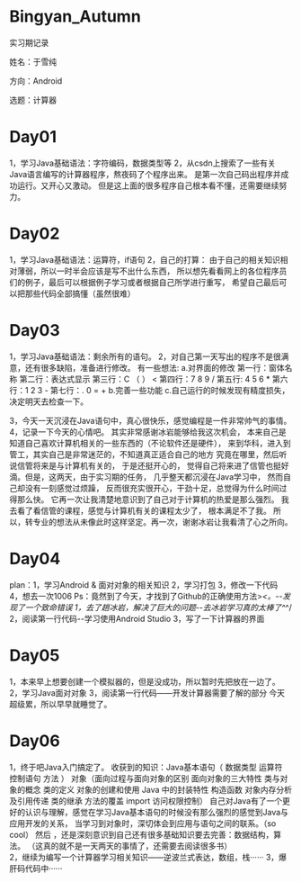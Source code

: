# Bingyan_Autumn
实习期记录

姓名：于雪纯

方向：Android

选题：计算器


# Day01
1，学习Java基础语法：字符编码，数据类型等
2，从csdn上搜索了一些有关Java语言编写的计算器程序，熬夜码了个程序出来。 
是第一次自己码出程序并成功运行。又开心又激动。 
但是这上面的很多程序自己根本看不懂，还需要继续努力。



# Day02
1，学习Java基础语法：运算符，if语句 
2，自己的打算： 由于自己的相关知识相对薄弱，所以一时半会应该是写不出什么东西， 
所以想先看看网上的各位程序员们的例子，最后可以根据例子学习或者根据自己所学进行重写， 
希望自己最后可以把那些代码全部搞懂（虽然很难）



# Day03
1，学习Java基础语法：剩余所有的语句。
2，对自己第一天写出的程序不是很满意，还有很多缺陷，准备进行修改。
有一些想法:
          a.对界面的修改 第一行：窗体名称 
                         第二行：表达式显示 
                         第三行：C （ ） < 
                         第四行：7 8 9 / 
                         第五行: 4 5 6 * 
                         第六行：1 2 3 - 
                         第七行：. 0 = + 
          b.完善一些功能
          c.自己运行的时候发现有精度损失，决定明天去检查一下。
          
3，今天一天沉浸在Java语句中，真心很快乐，感觉编程是一件非常帅气的事情。
4，记录一下今天的心情吧。
其实非常感谢冰岩能够给我这次机会， 本来自己是知道自己喜欢计算机相关的一些东西的（不论软件还是硬件），
来到华科，进入到管工，其实自己是非常迷茫的，不知道真正适合自己的地方 究竟在哪里，然后听说信管将来是与计算机有关的，
于是还挺开心的， 觉得自己将来进了信管也挺好滴。但是，这两天，由于实习期的任务， 几乎整天都沉浸在Java学习中，
然而自己却没有一刻感觉过烦躁， 反而很充实很开心，干劲十足，总觉得为什么时间过得那么快。
它再一次让我清楚地意识到了自己对于计算机的热爱是那么强烈。 我去看了看信管的课程，感觉与计算机有关的课程太少了，
根本满足不了我。 所以，转专业的想法从未像此时这样坚定。再一次，谢谢冰岩让我看清了心之所向。



# Day04
plan：1，学习Android & 面对对象的相关知识
      2，学习打包
      3，修改一下代码
      4，想去一次1006
Ps：竟然到了今天，才找到了Github的正确使用方法>_<。--发现了一个致命错误
       1，去了趟冰岩，解决了巨大的问题--去冰岩学习真的太棒了\^_^/
       2，阅读第一行代码--学习使用Android Studio
       3，写了一下计算器的界面



# Day05
1，本来早上想要创建一个模拟器的，但是没成功，所以暂时先把放在一边了。
2，学习Java面对对象
3，阅读第一行代码——开发计算器需要了解的部分
今天超级累，所以早早就睡觉了。


# Day06
1，终于吧Java入门搞定了。
     收获到的知识：Java基本语句（ 数据类型 运算符 控制语句 方法 ）
                            对象（面向过程与面向对象的区别 面向对象的三大特性  类与对象的概念 类的定义 对象的创建和使用
                                      Java 中的封装特性 构造函数 对象内存分析及引用传递  类的继承 方法的覆盖 import 访问权限控制）
     自己对Java有了一个更好的认识与理解，感觉在学习Java基本语句的时候没有那么强烈的感觉到Java与应用开发的关系，
当学习到对象时，深切体会到应用与语句之间的联系。（so cool） 
     然后 ，还是深刻意识到自己还有很多基础知识要去完善：数据结构，算法。
  （这真的就不是一天两天的事情了，还需要去阅读很多书）  
2，继续为编写一个计算器学习相关知识——逆波兰式表达，数组，栈······
3，爆肝码代码中······              


        
    
